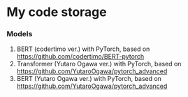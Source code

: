 # My code storage
### Models
1. BERT (codertimo ver.) with PyTorch, based on <https://github.com/codertimo/BERT-pytorch>
2. Transformer (Yutaro Ogawa ver.) with PyTorch, based on <https://github.com/YutaroOgawa/pytorch_advanced>
3. BERT (Yutaro Ogawa ver.) with PyTorch, based on <https://github.com/YutaroOgawa/pytorch_advanced>
